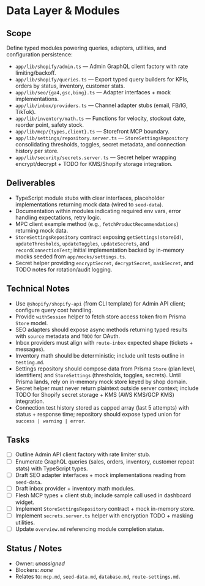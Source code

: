 # Data Layer & Modules

## Scope
Define typed modules powering queries, adapters, utilities, and configuration persistence:
- `app/lib/shopify/admin.ts` — Admin GraphQL client factory with rate limiting/backoff.
- `app/lib/shopify/queries.ts` — Export typed query builders for KPIs, orders by status, inventory, customer stats.
- `app/lib/seo/{ga4,gsc,bing}.ts` — Adapter interfaces + mock implementations.
- `app/lib/inbox/providers.ts` — Channel adapter stubs (email, FB/IG, TikTok).
- `app/lib/inventory/math.ts` — Functions for velocity, stockout date, reorder point, safety stock.
- `app/lib/mcp/{types,client}.ts` — Storefront MCP boundary.
- `app/lib/settings/repository.server.ts` — `StoreSettingsRepository` consolidating thresholds, toggles, secret metadata, and connection history per store.
- `app/lib/security/secrets.server.ts` — Secret helper wrapping encrypt/decrypt + TODO for KMS/Shopify storage integration.

## Deliverables
- TypeScript module stubs with clear interfaces, placeholder implementations returning mock data (wired to `seed-data`).
- Documentation within modules indicating required env vars, error handling expectations, retry logic.
- MPC client example method (e.g., `fetchProductRecommendations`) returning mock data.
- `StoreSettingsRepository` contract exposing `getSettings(storeId)`, `updateThresholds`, `updateToggles`, `updateSecrets`, and `recordConnectionTest`; initial implementation backed by in-memory mocks seeded from `app/mocks/settings.ts`.
- Secret helper providing `encryptSecret`, `decryptSecret`, `maskSecret`, and TODO notes for rotation/audit logging.

## Technical Notes
- Use `@shopify/shopify-api` (from CLI template) for Admin API client; configure query cost handling.
- Provide `withSession` helper to fetch store access token from Prisma `Store` model.
- SEO adapters should expose async methods returning typed results with `source` metadata and `TODO` for OAuth.
- Inbox providers must align with `route-inbox` expected shape (tickets + messages).
- Inventory math should be deterministic; include unit tests outline in `testing.md`.
- Settings repository should compose data from Prisma `Store` (plan level, identifiers) and `StoreSettings` (thresholds, toggles, secrets). Until Prisma lands, rely on in-memory mock store keyed by shop domain.
- Secret helper must never return plaintext outside server context; include TODO for Shopify secret storage + KMS (AWS KMS/GCP KMS) integration.
- Connection test history stored as capped array (last 5 attempts) with status + response time; repository should expose typed union for `success | warning | error`.

## Tasks
- [ ] Outline Admin API client factory with rate limiter stub.
- [ ] Enumerate GraphQL queries (sales, orders, inventory, customer repeat stats) with TypeScript types.
- [ ] Draft SEO adapter interfaces + mock implementations reading from `seed-data`.
- [ ] Draft inbox provider + inventory math modules.
- [ ] Flesh MCP types + client stub; include sample call used in dashboard widget.
- [ ] Implement `StoreSettingsRepository` contract + mock in-memory store.
- [ ] Implement `secrets.server.ts` helper with encryption TODO + masking utilities.
- [ ] Update `overview.md` referencing module completion status.

## Status / Notes
- Owner: _unassigned_
- Blockers: _none_
- Relates to: `mcp.md`, `seed-data.md`, `database.md`, `route-settings.md`.
